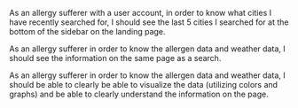 As an allergy sufferer with a user account, in order to know what cities I have recently searched for, I should see the last 5 cities I searched for at the bottom of the sidebar on the landing page.

As an allergy sufferer in order to know the allergen data and weather data, I should see the information on the same page as a search. 

As an allergy sufferer in order to know the allergen data and weather data, I should be able to clearly be able to visualize the data (utilizing colors and graphs)  and be able to clearly understand the information on the page. 


